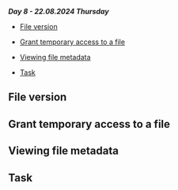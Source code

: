 _**Day 8 - 22.08.2024 Thursday**_


- [File version](#File-version)

- [Grant temporary access to a file](#Grant-temporary-access-to-a-file)

- [Viewing file metadata](#Viewing-file-metadata)

- [Task](#Task)

 
## File version

## Grant temporary access to a file

## Viewing file metadata

## Task
